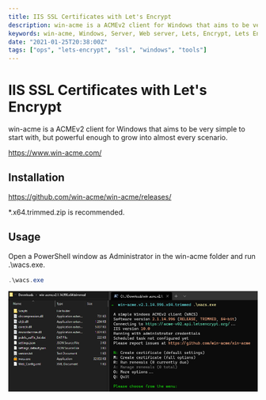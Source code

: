```yaml
---
title: IIS SSL Certificates with Let's Encrypt
description: win-acme is a ACMEv2 client for Windows that aims to be very simple to start with, but powerful enough to grow into almost every scenario.
keywords: win-acme, Windows, Server, Web server, Lets, Encrypt, Lets Encrypt, Let's Encrypt, LetsEncrypt, HTTPS, Free, SSL, Certificate, Steff, Beckers, Blog
date: "2021-01-25T20:38:00Z"
tags: ["ops", "lets-encrypt", "ssl", "windows", "tools"]
---
```


# IIS SSL Certificates with Let's Encrypt

win-acme is a ACMEv2 client for Windows that aims to be very simple to start with, but powerful enough to grow into almost every scenario.

https://www.win-acme.com/

## Installation

https://github.com/win-acme/win-acme/releases/

\*.x64.trimmed.zip is recommended.

## Usage

Open a PowerShell window as Administrator in the win-acme folder and run .\wacs.exe.

```powershell
.\wacs.exe
```

![win-acme Usage screenshot](/blog/win-acme/images/win-acme-usage.png)
